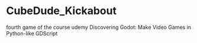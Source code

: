 # CubeDude_Kickabout
fourth game of the course udemy Discovering Godot: Make Video Games in Python-like GDScript
